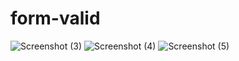 # form-valid
![Screenshot (3)](https://user-images.githubusercontent.com/85377449/156619478-6d2e5794-9ccd-41e5-920d-3e7b3923909a.png)
![Screenshot (4)](https://user-images.githubusercontent.com/85377449/156619489-5f0ca2ee-6ee3-4baf-89f6-856862a95e72.png)
![Screenshot (5)](https://user-images.githubusercontent.com/85377449/156619494-e45ce282-0ead-49d7-b8a7-39b32aa601e3.png)
